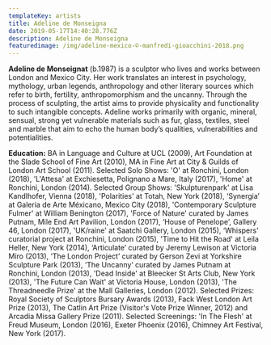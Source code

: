```yaml
---
templateKey: artists
title: Adeline de Monseigna
date: 2019-05-17T14:40:28.776Z
description: Adeline de Monseigna
featuredimage: /img/adeline-mexico-©-manfredi-gioacchini-2018.png
---
```

**Adeline de Monseignat** (b.1987) is a sculptor who lives and works between London and Mexico City.  Her work translates an interest in psychology, mythology, urban legends, anthropology and other literary sources which refer to birth, fertility, anthropomorphism and the uncanny.  Through the process of sculpting, the artist aims to provide physicality and functionality to such intangible concepts.  Adeline works primarily with organic, mineral, sensual, strong yet vulnerable materials such as fur, glass, textiles, steel and marble that aim to echo the human body’s qualities, vulnerabilities and potentialities.

**Education:**  BA in Language and Culture at UCL (2009), Art Foundation at the Slade School of Fine Art (2010), MA in Fine Art at City & Guilds of London Art School (2011).  Selected Solo Shows: 'O' at Ronchini, London (2018), 'L'Attesa' at Exchiesetta, Polignano a Mare, Italy (2017), 'Home' at Ronchini, London (2014).  Selected Group Shows: 'Skulpturenpark' at Lisa Kandlhofer, Vienna (2018), 'Polarities' at Totah, New York (2018), ‘Synergia’ at Galeria de Arte Méxicano, Mexico City (2018), 'Contemporary Sculpture Fulmer' at William Benington (2017), 'Force of Nature' curated by James Putnam, Mile End Art Pavilion, London (2017), ‘House of Penelope’, Gallery 46, London (2017), 'UK/raine' at Saatchi Gallery, London (2015), ‘Whispers’ curatorial project at Ronchini, London (2015), 'Time to Hit the Road' at Leila Heller, New York (2014), ‘Articulate’ curated by Jeremy Lewison at Victoria Miro (2013), ‘The London Project’ curated by Gerson Zevi at Yorkshire Sculpture Park (2013), ‘The Uncanny’ curated by James Putnam at Ronchini, London (2013), 'Dead Inside' at Bleecker St Arts Club, New York (2013), 'The Future Can Wait' at Victoria House, London (2013), 'The Threadneedle Prize' at the Mall Galleries, London (2012). Selected Prizes: Royal Society of Sculptors Bursary Awards (2013), Fack West London Art Prize (2013), The Catlin Art Prize (Visitor's Vote Prize Winner, 2012) and Arcadia Missa Gallery Prize (2011). Selected Screenings: 'In The Flesh' at Freud Museum, London (2016), Exeter Phoenix (2016), Chimney Art Festival, New York (2017).
